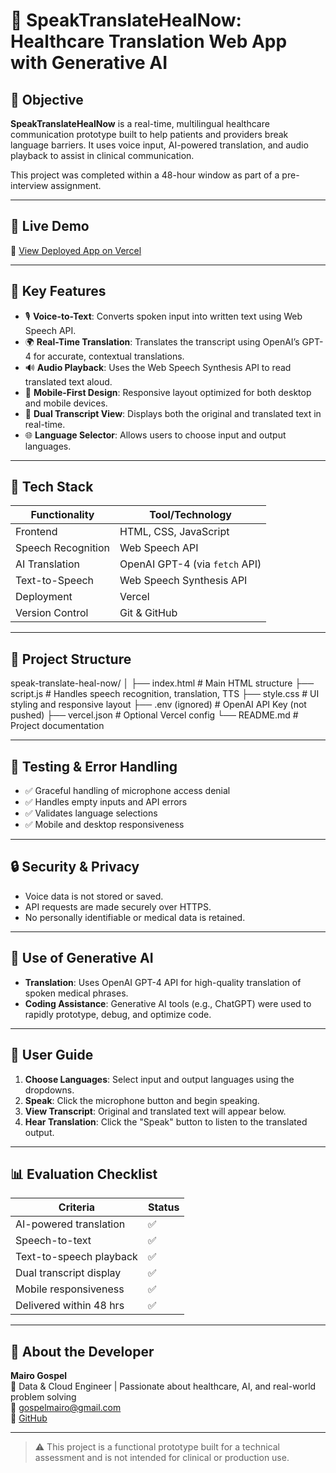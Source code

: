 # 🏥 SpeakTranslateHealNow: Healthcare Translation Web App with Generative AI

## 📌 Objective

**SpeakTranslateHealNow** is a real-time, multilingual healthcare communication prototype built to help patients and providers break language barriers. It uses voice input, AI-powered translation, and audio playback to assist in clinical communication.

This project was completed within a 48-hour window as part of a pre-interview assignment.

---

## 🚀 Live Demo

🔗 [View Deployed App on Vercel](https://speak-translate-heal-now.vercel.app)

---

## 🧠 Key Features

- 🎙️ **Voice-to-Text**: Converts spoken input into written text using Web Speech API.
- 🌍 **Real-Time Translation**: Translates the transcript using OpenAI’s GPT-4 for accurate, contextual translations.
- 🔊 **Audio Playback**: Uses the Web Speech Synthesis API to read translated text aloud.
- 📱 **Mobile-First Design**: Responsive layout optimized for both desktop and mobile devices.
- 📝 **Dual Transcript View**: Displays both the original and translated text in real-time.
- 🌐 **Language Selector**: Allows users to choose input and output languages.

---

## 🧰 Tech Stack

| Functionality           | Tool/Technology                  |
|-------------------------|----------------------------------|
| Frontend                | HTML, CSS, JavaScript            |
| Speech Recognition      | Web Speech API                   |
| AI Translation          | OpenAI GPT-4 (via `fetch` API)   |
| Text-to-Speech          | Web Speech Synthesis API         |
| Deployment              | Vercel                           |
| Version Control         | Git & GitHub                     |

---

## 📂 Project Structure

speak-translate-heal-now/
│
├── index.html # Main HTML structure
├── script.js # Handles speech recognition, translation, TTS
├── style.css # UI styling and responsive layout
├── .env (ignored) # OpenAI API Key (not pushed)
├── vercel.json # Optional Vercel config
└── README.md # Project documentation


---

## 🧪 Testing & Error Handling

- ✅ Graceful handling of microphone access denial
- ✅ Handles empty inputs and API errors
- ✅ Validates language selections
- ✅ Mobile and desktop responsiveness

---

## 🔒 Security & Privacy

- Voice data is not stored or saved.
- API requests are made securely over HTTPS.
- No personally identifiable or medical data is retained.

---

## 🧠 Use of Generative AI

- **Translation**: Uses OpenAI GPT-4 API for high-quality translation of spoken medical phrases.
- **Coding Assistance**: Generative AI tools (e.g., ChatGPT) were used to rapidly prototype, debug, and optimize code.

---

## 📘 User Guide

1. **Choose Languages**: Select input and output languages using the dropdowns.
2. **Speak**: Click the microphone button and begin speaking.
3. **View Transcript**: Original and translated text will appear below.
4. **Hear Translation**: Click the "Speak" button to listen to the translated output.

---

## 📊 Evaluation Checklist

| Criteria                 | Status  |
|--------------------------|---------|
| AI-powered translation   | ✅       |
| Speech-to-text           | ✅       |
| Text-to-speech playback  | ✅       |
| Dual transcript display  | ✅       |
| Mobile responsiveness    | ✅       |
| Delivered within 48 hrs  | ✅       |

---

## 👤 About the Developer

**Mairo Gospel**  
💼 Data & Cloud Engineer | Passionate about healthcare, AI, and real-world problem solving  
📧 gospelmairo@gmail.com  
🔗 [GitHub](https://github.com/Gospelmairo)

---

> ⚠️ This project is a functional prototype built for a technical assessment and is not intended for clinical or production use.
